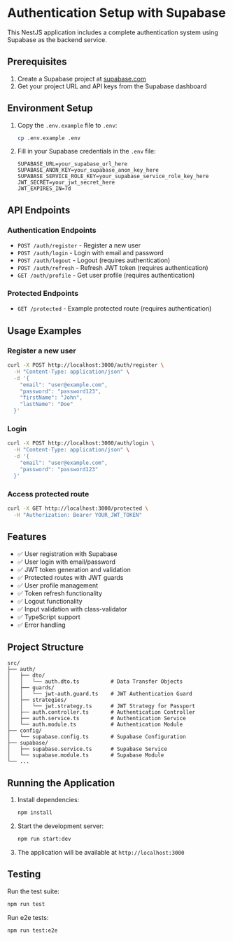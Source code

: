 # Authentication Setup with Supabase

This NestJS application includes a complete authentication system using Supabase as the backend service.

## Prerequisites

1. Create a Supabase project at [supabase.com](https://supabase.com)
2. Get your project URL and API keys from the Supabase dashboard

## Environment Setup

1. Copy the `.env.example` file to `.env`:
   ```bash
   cp .env.example .env
   ```

2. Fill in your Supabase credentials in the `.env` file:
   ```env
   SUPABASE_URL=your_supabase_url_here
   SUPABASE_ANON_KEY=your_supabase_anon_key_here
   SUPABASE_SERVICE_ROLE_KEY=your_supabase_service_role_key_here
   JWT_SECRET=your_jwt_secret_here
   JWT_EXPIRES_IN=7d
   ```

## API Endpoints

### Authentication Endpoints

- `POST /auth/register` - Register a new user
- `POST /auth/login` - Login with email and password
- `POST /auth/logout` - Logout (requires authentication)
- `POST /auth/refresh` - Refresh JWT token (requires authentication)
- `GET /auth/profile` - Get user profile (requires authentication)

### Protected Endpoints

- `GET /protected` - Example protected route (requires authentication)

## Usage Examples

### Register a new user
```bash
curl -X POST http://localhost:3000/auth/register \
  -H "Content-Type: application/json" \
  -d '{
    "email": "user@example.com",
    "password": "password123",
    "firstName": "John",
    "lastName": "Doe"
  }'
```

### Login
```bash
curl -X POST http://localhost:3000/auth/login \
  -H "Content-Type: application/json" \
  -d '{
    "email": "user@example.com",
    "password": "password123"
  }'
```

### Access protected route
```bash
curl -X GET http://localhost:3000/protected \
  -H "Authorization: Bearer YOUR_JWT_TOKEN"
```

## Features

- ✅ User registration with Supabase
- ✅ User login with email/password
- ✅ JWT token generation and validation
- ✅ Protected routes with JWT guards
- ✅ User profile management
- ✅ Token refresh functionality
- ✅ Logout functionality
- ✅ Input validation with class-validator
- ✅ TypeScript support
- ✅ Error handling

## Project Structure

```
src/
├── auth/
│   ├── dto/
│   │   └── auth.dto.ts          # Data Transfer Objects
│   ├── guards/
│   │   └── jwt-auth.guard.ts    # JWT Authentication Guard
│   ├── strategies/
│   │   └── jwt.strategy.ts      # JWT Strategy for Passport
│   ├── auth.controller.ts       # Authentication Controller
│   ├── auth.service.ts          # Authentication Service
│   └── auth.module.ts           # Authentication Module
├── config/
│   └── supabase.config.ts       # Supabase Configuration
├── supabase/
│   ├── supabase.service.ts      # Supabase Service
│   └── supabase.module.ts       # Supabase Module
└── ...
```

## Running the Application

1. Install dependencies:
   ```bash
   npm install
   ```

2. Start the development server:
   ```bash
   npm run start:dev
   ```

3. The application will be available at `http://localhost:3000`

## Testing

Run the test suite:
```bash
npm run test
```

Run e2e tests:
```bash
npm run test:e2e
```
